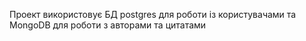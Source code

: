 Проект використовує БД postgres для роботи із користувачами та MongoDB для роботи з авторами та цитатами
